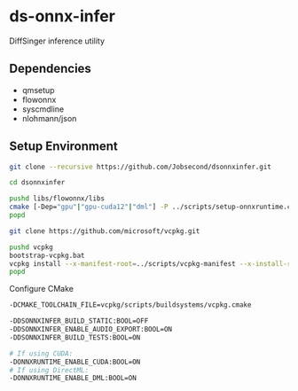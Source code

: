 # ds-onnx-infer

DiffSinger inference utility

## Dependencies

+ qmsetup
+ flowonnx
+ syscmdline
+ nlohmann/json

## Setup Environment

```bash
git clone --recursive https://github.com/Jobsecond/dsonnxinfer.git

cd dsonnxinfer

pushd libs/flowonnx/libs
cmake [-Dep="gpu"|"gpu-cuda12"|"dml"] -P ../scripts/setup-onnxruntime.cmake
popd

git clone https://github.com/microsoft/vcpkg.git

pushd vcpkg
bootstrap-vcpkg.bat
vcpkg install --x-manifest-root=../scripts/vcpkg-manifest --x-install-root=./installed --triplet=x64-windows
popd
```

Configure CMake
```bash
-DCMAKE_TOOLCHAIN_FILE=vcpkg/scripts/buildsystems/vcpkg.cmake

-DDSONNXINFER_BUILD_STATIC:BOOL=OFF
-DDSONNXINFER_ENABLE_AUDIO_EXPORT:BOOL=ON
-DDSONNXINFER_BUILD_TESTS:BOOL=ON

# If using CUDA:
-DONNXRUNTIME_ENABLE_CUDA:BOOL=ON
# If using DirectML:
-DONNXRUNTIME_ENABLE_DML:BOOL=ON
```